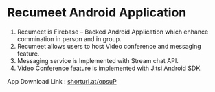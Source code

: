 # Recumeet Android Application 
1. Recumeet is Firebase – Backed Android Application
which enhance commination in person and in group.
2. Recumeet allows users to host Video conference and
messaging feature.
3. Messaging service is Implemented with Stream chat API.
4. Video Conference feature is implemented with Jitsi
Android SDK.

App Download Link : [shorturl.at/opsuP](shorturl.at/opsuP)
